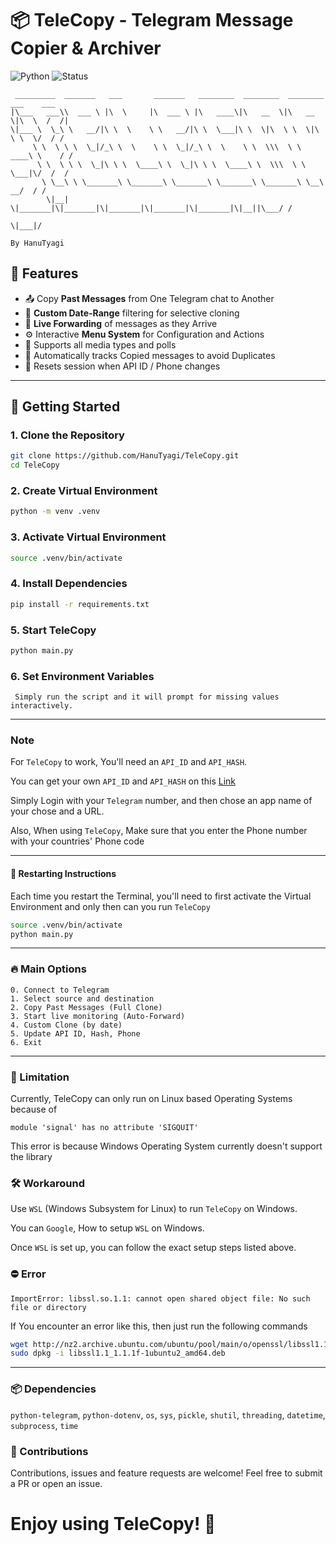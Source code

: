# 📦 TeleCopy - Telegram Message Copier & Archiver

![Python](https://img.shields.io/badge/Python-3.7%2B-blue.svg)
![Status](https://img.shields.io/badge/status-active-brightgreen.svg)


```
 _________  _______   ___       _______   ________  ________  ________  ___    ___ 
|\___   ___\\  ___ \ |\  \     |\  ___ \ |\   ____\|\   __  \|\   __  \|\  \  /  /|
\|___ \  \_\ \   __/|\ \  \    \ \   __/|\ \  \___|\ \  \|\  \ \  \|\  \ \  \/  / /
     \ \  \ \ \  \_|/_\ \  \    \ \  \_|/_\ \  \    \ \  \\\  \ \   ____\ \    / / 
      \ \  \ \ \  \_|\ \ \  \____\ \  \_|\ \ \  \____\ \  \\\  \ \  \___|\/  /  /  
       \ \__\ \ \_______\ \_______\ \_______\ \_______\ \_______\ \__\ __/  / /    
        \|__|  \|_______|\|_______|\|_______|\|_______|\|_______|\|__||\___/ /     
                                                                      \|___|/      
                                                                                   By HanuTyagi
```                                                                                                         



## 🔧 Features

- 📤 Copy **Past Messages** from One Telegram chat to Another
- 📅 **Custom Date-Range** filtering for selective cloning
- 🔄 **Live Forwarding** of messages as they Arrive
- ⚙️ Interactive **Menu System** for Configuration and Actions
- 📁 Supports all media types and polls
- 💾 Automatically tracks Copied messages to avoid Duplicates
- 🧼 Resets session when API ID / Phone changes


---

## 🚀 Getting Started

### 1. Clone the Repository
```bash
git clone https://github.com/HanuTyagi/TeleCopy.git
cd TeleCopy
```

### 2. Create Virtual Environment
```bash
python -m venv .venv
```

### 3. Activate Virtual Environment
```bash
source .venv/bin/activate
```

### 4. Install Dependencies
```bash
pip install -r requirements.txt
```

### 5. Start TeleCopy
```bash
python main.py
```

### 6. Set Environment Variables
``` Simply run the script and it will prompt for missing values interactively.```

---

### Note
For ```TeleCopy``` to work, You'll need an ```API_ID``` and ```API_HASH```.

You can get your own ```API_ID``` and ```API_HASH``` on this [Link](https://my.telegram.org/auth?to=apps)

Simply Login with your ```Telegram``` number, and then chose an app name of your chose and a URL.

Also, When using ```TeleCopy```, Make sure that you enter the Phone number with your countries' Phone code

---
#### 🔎 Restarting Instructions
Each time you restart the Terminal, you'll need to first activate the Virtual Environment and only then can you run ```TeleCopy```
```bash
source .venv/bin/activate
python main.py
```
---
### 🔥 Main Options
```
0. Connect to Telegram
1. Select source and destination
2. Copy Past Messages (Full Clone)
3. Start live monitoring (Auto-Forward)
4. Custom Clone (by date)
5. Update API ID, Hash, Phone
6. Exit
```
---
### 🚧 Limitation
Currently, TeleCopy can only run on Linux based Operating Systems because of

```module 'signal' has no attribute 'SIGQUIT'```

This error is because Windows Operating System currently doesn't support the library

### 🛠️ Workaround
Use ```WSL``` (Windows Subsystem for Linux) to run ```TeleCopy``` on Windows.

You can ```Google```, How to setup ```WSL``` on Windows.

Once ```WSL``` is set up, you can follow the exact setup steps listed above.

### ⛔ Error
```ImportError: libssl.so.1.1: cannot open shared object file: No such file or directory```

If You encounter an error like this, then just run the following commands
```bash
wget http://nz2.archive.ubuntu.com/ubuntu/pool/main/o/openssl/libssl1.1_1.1.1f-1ubuntu2_amd64.deb
sudo dpkg -i libssl1.1_1.1.1f-1ubuntu2_amd64.deb
```
---

### 📦 Dependencies
```python-telegram```, ```python-dotenv```, ```os```, ```sys```, ```pickle```, ```shutil```, ```threading```, ```datetime```, ```subprocess```, ```time```

### 🤝 Contributions
Contributions, issues and feature requests are welcome!
Feel free to submit a PR or open an issue.

# Enjoy using TeleCopy! 🚀

